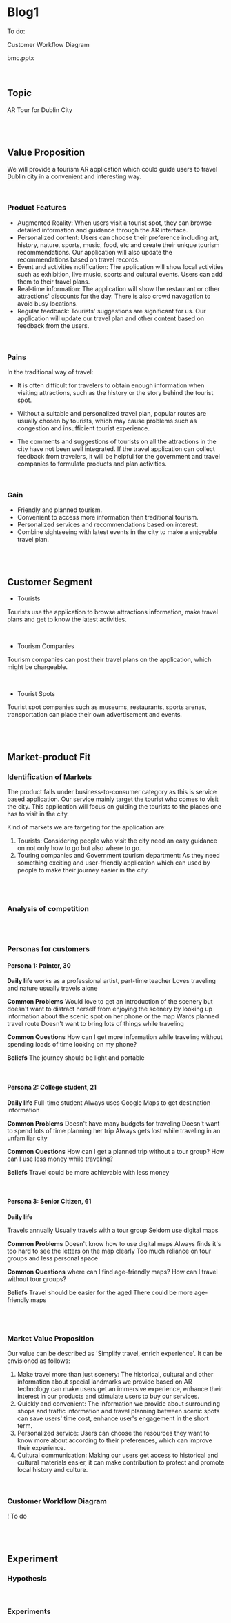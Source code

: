 # Blog1

To do:  

Customer Workflow Diagram

bmc.pptx

<br/>

## Topic

AR Tour for Dublin City 

<br/>

<br/>

## Value Proposition

We will provide a tourism AR application which could guide users to travel Dublin city in a convenient and interesting way. 

<br/>

### Product Features

- Augmented Reality: When users visit a tourist spot, they can browse detailed information and guidance through the AR interface.
- Personalized content: Users can choose their preference including art, history, nature, sports, music, food, etc and create their unique tourism recommendations. Our application will also update the recommendations based on travel records.
- Event and activities notification: The application will show local activities such as exhibition, live music, sports and cultural events. Users can add them to their travel plans. 
- Real-time information: The application will show the restaurant or other attractions' discounts for the day. There is also crowd navagation to avoid busy locations.
- Regular feedback: Tourists' suggestions are significant for us. Our application will update our travel plan and other content based on feedback from the users.

<br/>

### Pains

In the traditional way of travel:

- It is often difficult for travelers to obtain enough information when visiting attractions, such as the history or the story behind the tourist spot.

- Without a suitable and personalized travel plan, popular routes are usually chosen by tourists, which may cause problems such as congestion and insufficient tourist experience.
- The comments and suggestions of tourists on all the attractions in the city have not been well integrated. If the travel application can collect feedback from travelers, it will be helpful for the government and travel companies to formulate products and plan activities.

<br/>

### Gain

- Friendly and planned tourism.
- Convenient to access more information than traditional tourism. 
- Personalized services and recommendations based on interest. 
- Combine sightseeing with latest events in the city to make a enjoyable travel plan.

<br/>

<br/>

## Customer Segment

- Tourists

Tourists use the application to browse attractions information, make travel plans and get to know the latest activities.

<br/>

- Tourism Companies

Tourism companies can post their travel plans on the application, which might be chargeable. 

<br/>

- Tourist Spots

Tourist spot companies such as museums, restaurants, sports arenas, transportation can place their own advertisement and events.

<br/>

<br/>

## Market-product Fit

### Identification of Markets

The product falls under business-to-consumer category as this is service based application. Our service mainly target the tourist who comes to visit the city. This application will focus on guiding the tourists to the places one has to visit in the city.

Kind of markets we are targeting for the application are:

1. Tourists: Considering people who visit the city need an easy guidance on not only how to go but also where to go.
2. Touring companies and Government tourism department: As they need something exciting and user-friendly application which can used by people to make their journey easier in the city. 

<br/>

<br/>

### Analysis of competition



<br/>

<br/>

### Personas for customers

#### Persona 1: Painter, 30

**Daily life**
works as a professional artist, part-time teacher
Loves traveling and nature
usually travels alone

**Common Problems**
Would love to get an introduction of the scenery but doesn't want to distract herself from enjoying the scenery by looking up information about the scenic spot on her phone or the map
Wants planned travel route
Doesn't want to bring lots of things while traveling

**Common Questions**
How can I get more information while traveling without spending loads of time looking on my phone?

**Beliefs**
The journey should be light and portable

<br/>

#### Persona 2: College student, 21

**Daily life**
Full-time student
Always uses Google Maps to get destination information

**Common Problems**
Doesn't have many budgets for traveling
Doesn't want to spend lots of time planning her trip
Always gets lost while traveling in an unfamiliar city

**Common Questions**
How can I get a planned trip without a tour group?
How can I use less money while traveling?

**Beliefs**
Travel could be more achievable with less money

<br/>

#### Persona 3: Senior Citizen, 61

**Daily life**

Travels annually
Usually travels with a tour group
Seldom use digital maps

**Common Problems**
Doesn't know how to use digital maps
Always finds it's too hard to see the letters on the map clearly
Too much reliance on tour groups and less personal space

**Common Questions**
where can I find age-friendly maps?
How can I travel without tour groups?

**Beliefs**
Travel should be easier for the aged
There could be more age-friendly maps

<br/>

<br/>

### Market Value Proposition

Our value can be described as 'Simplify travel, enrich experience'. It can be envisioned as follows:

1. Make travel more than just scenery: The historical, cultural and other information about special landmarks we provide based on AR technology can make users get an immersive experience, enhance their interest in our products and stimulate users to buy our services.
2. Quickly and convenient: The information we provide about surrounding shops and traffic information and travel planning between scenic spots can save users' time cost,  enhance user's engagement in the short term.
3. Personalized service: Users can choose the resources they want to know more about according to their preferences, which can improve their experience.
4. Cultural communication: Making our users get access to historical and cultural materials easier, it can make contribution to protect and promote local history and culture. 

<br/>

### Customer Workflow Diagram

! To do 

<br/>

<br/>

## Experiment

### Hypothesis



<br/>

### Experiments



<br/>
